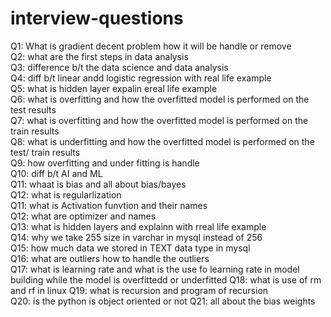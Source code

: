 # interview-questions

Q1: What is gradient decent problem   how  it will  be handle  or remove   
Q2: what are the first steps  in data analysis   
Q3: difference b/t the data science and data analysis   
Q4: diff b/t linear andd logistic   regression with real life example  
Q5: what is hidden layer expalin ereal life  example   
Q6:  what is overfitting and how the overfitted model is performed on the test results   
Q7:  what is overfitting and how the overfitted model is performed on the train  results     
Q8:  what is underfitting and how the overfitted model is performed on the test/ train results     
Q9: how  overfitting and under fitting is handle  
Q10: diff b/t AI and ML  
Q11: whaat is bias  and all about bias/bayes   
Q12: what is regularlization   
Q11: what is  Activation funvtion and their names   
Q12:  what are optimizer  and  names   
Q13: what is hidden layers and explainn with rreal life example   
Q14: why we take 255 size in varchar in mysql instead of 256  
Q15: how much data we stored in TEXT data type in mysql   
Q16: what are outliers how to handle  the outliers   
Q17: what is learning rate and what is the use fo learning rate in model building  while the model is overfittedd or underfitted 
Q18: what is use of rm  and rf in linux 
Q19: what is recursion and program of recursion   
Q20:  is the python is object oriented or not 
Q21: all about the bias weights 
